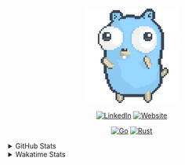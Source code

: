 <!-- ![Poster]() -->

<p align="center">
    <img alt="Gopher" src="./assets/dancing-gopher.gif"></a>
</p>

<p align="center">
    <a href="https://www.linkedin.com/in/standa-zeman" target="_blank"><img alt="LinkedIn" src="https://img.shields.io/badge/LinkedIn-0077B5?style=for-the-badge&logo=linkedin&logoColor=white"></a>
    <a href="https://standa.dev" target="_blank"><img alt="Website" src="https://img.shields.io/badge/website-000000?style=for-the-badge&logo=About.me&logoColor=white"></a>
</p>

<p align="center">
    <a href="https://github.com/EnsIaver?tab=repositories&language=go" target="_blank"><img alt="Go" src="https://img.shields.io/badge/Go-00ADD8?style=for-the-badge&logo=go&logoColor=white"></a>
    <a href="https://github.com/EnsIaver?tab=repositories&language=rust" target="_blank"><img alt="Rust" src="https://img.shields.io/badge/Rust-000000?style=for-the-badge&logo=rust&logoColor=white"></a>
</p>

<details>
    <summary>GitHub Stats</summary>
    <p align="center">
        <img alt="GitHub Stats" src="https://github-readme-stats.vercel.app/api?username=EnsIaver&show_icons=true&theme=tokyonight&rank_icon=github&show=reviews,prs_merged,prs_merged_percentage">
    </p>
</details>

<details>
    <summary>Wakatime Stats</summary>
    <p align="center">
        <img alt="Wakatime Stats" src="https://github-readme-stats.vercel.app/api/wakatime?username=Enslaver">
    </p>
</details>
